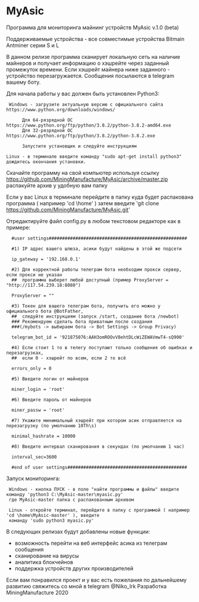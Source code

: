# MyAsic
Программа для мониторинга майнинг устройств MyAsic v.1.0 (beta)

Поддерживаемые устройства - все совместимые устройства Bitmain Antminer серии S и L

В данном релизе программа сканирует локальную сеть на наличие майнеров и получает информацию о хэшрейте через заданный
промежуток времени. Если хэшрейт майнера ниже заданного - устройство перезагружается. Сообщения посылаются в telegram
вашему боту.

Для начала работы у вас должен быть установлен Python3:

     Windows - загрузите актуальную версию с официального сайта https://www.python.org/downloads/windows/
 
          Для 64-рязрядной ОС https://www.python.org/ftp/python/3.8.2/python-3.8.2-amd64.exe
          Для 32-рязрядной ОС https://www.python.org/ftp/python/3.8.2/python-3.8.2.exe
 
          Запустите установщик и следуйте инструкциям

    Linux - в терминале введите команду "sudo apt-get install python3" дождитесь окончания установки.

Скачайте программу на свой компьютер используя ссылку https://github.com/MiningManufacture/MyAsic/archive/master.zip
распакуйте архив у удобную вам папку

Если у вас Linux в терминале перейдите в папку куда будет распакована программа ( например  'cd \home\' ) затем 
введите 'git clone https://github.com/MiningManufacture/MyAsic.git'

Отредактируйте файл config.py в любом текстовом редакторе как в примере:

      #user settings####################################################

      #1) IP адрес вашего шлюза, асики будут найдены в этой же подсети

      ip_gateway = '192.168.0.1'

      #2) Для корректной работы телеграм бота необходим прокси сервер, если прокси не указан 
      ##  программа выберет любой доступный (пример ProxyServer = "http://117.54.239.18:8080")

      ProxyServer = ""

      #3) Токен для вашего телеграм бота, получить его можно у официального бота @BotFather, 
      ##  следуйте инструкциям (запуск /start, создание бота /newbot)
      ### Рекомендуем сделать бота приватным после создания 
      ###(/mybots -> выбираем бота -> Bot Settings -> Group Privacy)

      telegram_bot_id = '921875076:AAH3omROOvV8ehtDLcWiZEWAVmwT4-sQ900'

      #4) Если стоит 1 то в телегу поступают только сообщения об ошибках и перезагрузках, 
      ##  если 0 - хэшрейт по всем, если 2 то всё

      errors_only = 0

      #5) Введите логин от майнеров

      miner_login = 'root'

      #6) Введите пароль от майнеров

      miner_passw = 'root'

      #7) Укажите минимальный хэшрейт при котором асик отправляется на перезагрузку (по умолчанию 10Th\s)

      minimal_hashrate = 10000

      #8) Введите интервал сканирования в секундах (по умолчанию 1 час)

      interval_sec=3600

      #end of user settings#############################################

Запуск мониторинга:

     Windows - кнопка ПУСК - в поле "найти программы и файлы" введите команду 'python3 C:\MyAsic-master\myasic.py' 
     где MyAsic-master папка с распакованным архивом
     
     Linux - откройте терминал, перейдите в папку с программой ( например 'cd \home\MyAsic-master' ), введите 
     команду 'sudo python3 myasic.py' 

В следующих релизах будут добавлены новые функции:
- возможность перейти на веб интерфейс асика из телеграм сообщения
- сканирование на вирусы
- аналитика блокчейнов
- поддержка устройств других производителей

Если вам понравился проект и у вас есть пожелания по дальнейшему развитию свяжитесь со мной в telegram @Niko_Irk
Разработка MiningManufacture 2020
